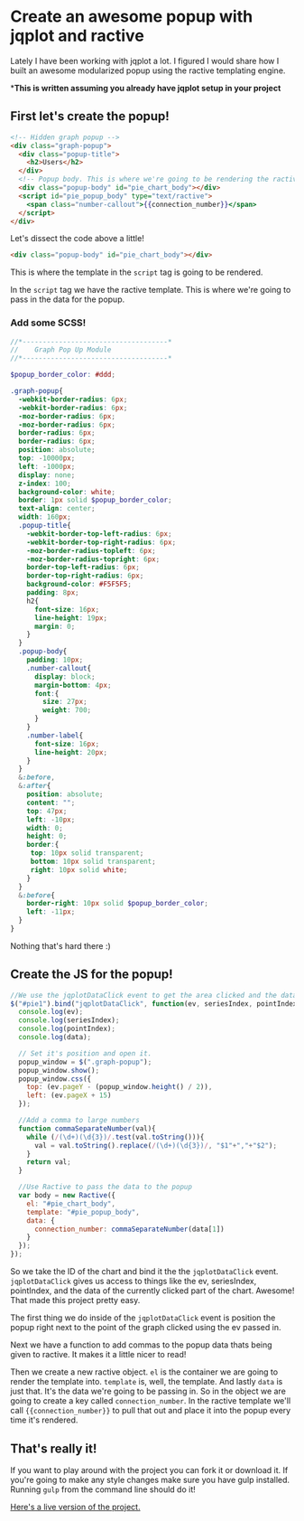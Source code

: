 # Create an awesome popup with jqplot and ractive


Lately I have been working with jqplot a lot. I figured I would share how I built an awesome modularized popup using the ractive templating engine.

***This is written assuming you already have jqplot setup in your project**

## First let's create the popup!
```html
<!-- Hidden graph popup -->
<div class="graph-popup">
  <div class="popup-title">
    <h2>Users</h2>
  </div>
  <!-- Popup body. This is where we're going to be rendering the ractive template -->
  <div class="popup-body" id="pie_chart_body"></div>
  <script id="pie_popup_body" type="text/ractive">
    <span class="number-callout">{{connection_number}}</span>
  </script>
</div>
```
Let's dissect the code above a little!
```html
<div class="popup-body" id="pie_chart_body"></div>
```
This is where the template in the `script` tag is going to be rendered.

In the `script` tag we have the ractive template. This is where we're going to pass in the data for the popup.

### Add some SCSS!
```scss
//*------------------------------------*
//    Graph Pop Up Module
//*------------------------------------*

$popup_border_color: #ddd;

.graph-popup{
  -webkit-border-radius: 6px;
  -webkit-border-radius: 6px;
  -moz-border-radius: 6px;
  -moz-border-radius: 6px;
  border-radius: 6px;
  border-radius: 6px;
  position: absolute;
  top: -10000px;
  left: -1000px;
  display: none;
  z-index: 100;
  background-color: white;
  border: 1px solid $popup_border_color;
  text-align: center;
  width: 160px;
  .popup-title{
    -webkit-border-top-left-radius: 6px;
    -webkit-border-top-right-radius: 6px;
    -moz-border-radius-topleft: 6px;
    -moz-border-radius-topright: 6px;
    border-top-left-radius: 6px;
    border-top-right-radius: 6px;
    background-color: #F5F5F5;
    padding: 8px;
    h2{
      font-size: 16px;
      line-height: 19px;
      margin: 0;
    }
  }
  .popup-body{
    padding: 10px;
    .number-callout{
      display: block;
      margin-bottom: 4px;
      font:{
        size: 27px;
        weight: 700;
      }
    }
    .number-label{
      font-size: 16px;
      line-height: 20px;
    }
  }
  &:before,
  &:after{
    position: absolute;
    content: "";
    top: 47px;
    left: -10px;
    width: 0;
    height: 0;
    border:{
     top: 10px solid transparent;
     bottom: 10px solid transparent;
     right: 10px solid white;
    }
  }
  &:before{
    border-right: 10px solid $popup_border_color;
    left: -11px;
  }
}
```
Nothing that's hard there :)

## Create the JS for the popup!
```javascript
//We use the jqplotDataClick event to get the area clicked and the data of that area
$("#pie1").bind("jqplotDataClick", function(ev, seriesIndex, pointIndex, data){
  console.log(ev);
  console.log(seriesIndex);
  console.log(pointIndex);
  console.log(data);

  // Set it's position and open it.
  popup_window = $(".graph-popup");
  popup_window.show();
  popup_window.css({
    top: (ev.pageY - (popup_window.height() / 2)),
    left: (ev.pageX + 15)
  });

  //Add a comma to large numbers
  function commaSeparateNumber(val){
    while (/(\d+)(\d{3})/.test(val.toString())){
      val = val.toString().replace(/(\d+)(\d{3})/, "$1"+","+"$2");
    }
    return val;
  }

  //Use Ractive to pass the data to the popup
  var body = new Ractive({
    el: "#pie_chart_body",
    template: "#pie_popup_body",
    data: {
      connection_number: commaSeparateNumber(data[1])
    }
  });
});
```
So we take the ID of the chart and bind it the the `jqplotDataClick` event. `jqplotDataClick` gives us access to things like the ev, seriesIndex, pointIndex, and the data of the currently clicked part of the chart. Awesome! That made this project pretty easy.

The first thing we do inside of the `jqplotDataClick` event is position the popup right next to the point of the graph clicked using the ev passed in.

Next we have a function to add commas to the popup data thats being given to ractive. It makes it a little nicer to read!

Then we create a new ractive object. `el` is the container we are going to render the template into. `template` is, well, the template. And lastly `data` is just that. It's the data we're going to be passing in. So in the object we are going to create a key called `connection_number`. In the ractive template we'll call `{{connection_number}}` to pull that out and place it into the popup every time it's rendered.

## That's really it!

If you want to play around with the project you can fork it or download it. If you're going to make any style changes make sure you have gulp installed. Running `gulp` from the command line should do it!

[Here's a live version of the project.](http://robdel12.github.io/jqplot-popup/)
